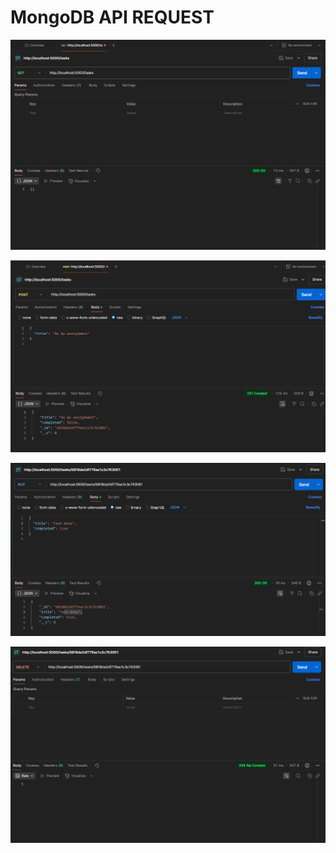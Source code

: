 # MongoDB API REQUEST

![](Public/GET.png)

![](Public/POST.png)

![](Public/PUT.png)

![](Public/DELETE.png)
